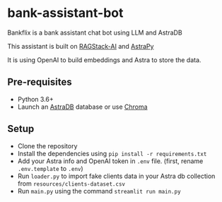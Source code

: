 # bank-assistant-bot
Bankflix is a bank assistant chat bot using LLM and AstraDB

This assistant is built on [RAGStack-AI](https://docs.datastax.com/en/ragstack/docs/quickstart.html) and [AstraPy](https://github.com/datastax/astrapy)

It is using OpenAI to build embeddings and Astra to store the data.

## Pre-requisites

- Python 3.6+
- Launch an [AstraDB](https://astra.datastax.com/) database or use [Chroma](https://www.trychroma.com/)

## Setup

- Clone the repository
- Install the dependencies using `pip install -r requirements.txt`
- Add your Astra info and OpenAI token in `.env` file. (first, rename `.env.template` to `.env`)
- Run `loader.py` to import fake clients data in your Astra db collection from `resources/clients-dataset.csv`
- Run `main.py` using the command `streamlit run main.py`
